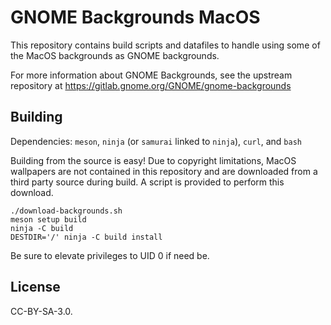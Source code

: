 # GNOME Backgrounds MacOS

This repository contains build scripts and datafiles to handle using some of the MacOS backgrounds as GNOME backgrounds.

For more information about GNOME Backgrounds, see the upstream repository at https://gitlab.gnome.org/GNOME/gnome-backgrounds

## Building

Dependencies: `meson`, `ninja` (or `samurai` linked to `ninja`), `curl`, and `bash`

Building from the source is easy! Due to copyright limitations, MacOS wallpapers are not contained in this repository and are downloaded from a third party source during build.
A script is provided to perform this download. 
```
./download-backgrounds.sh
meson setup build
ninja -C build
DESTDIR='/' ninja -C build install
```
Be sure to elevate privileges to UID 0 if need be.

## License

CC-BY-SA-3.0.

